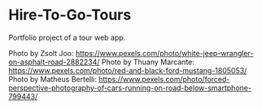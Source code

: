 # Hire-To-Go-Tours
Portfolio project of a tour web app. 



Photo by Zsolt Joo: https://www.pexels.com/photo/white-jeep-wrangler-on-asphalt-road-2882234/
Photo by Thuany Marcante: https://www.pexels.com/photo/red-and-black-ford-mustang-1805053/
Photo by Matheus Bertelli: https://www.pexels.com/photo/forced-perspective-photography-of-cars-running-on-road-below-smartphone-799443/
